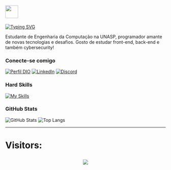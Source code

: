 <h1>
  <a href="https://www.dio.me/">
    <img align="center" width="40px" src="https://hermes.digitalinnovation.one/assets/diome/logo-minimized.png"></a>
</h1>

[![Typing SVG](https://readme-typing-svg.herokuapp.com/?color=87CEEB&size=35&center=true&vCenter=true&width=1000&lines=Hello,+My+Name+is+Maykon+Raphael.;I'm+from+Brazil.+;Be+Welcome!+:%29)](https://git.io/typing-svg)

Estudante de Engenharia da Computação na UNASP, programador amante de novas tecnologias e desafios. Gosto de estudar front-end, back-end e também cybersecurity!

### Conecte-se comigo
[![Perfil DIO](https://img.shields.io/badge/-Meu%20Perfil%20na%20DIO-30A3DC?style=for-the-badge)](https://web.dio.me/users/mraphaeld_batista/)
[![LinkedIn](https://img.shields.io/badge/-LinkedIn-000?style=for-the-badge&logo=linkedin&logoColor=30A3DC)](https://www.linkedin.com/in/maykon-raphael-54a539146/)
[![Discord](https://img.shields.io/badge/Discord-000?style=for-the-badge&logo=discord)](https://www.discord.com/in/maykonraphael/)


### Hard Skills
[![My Skills](https://skillicons.dev/icons?i=html,css,js,react,next,nodejs,java,angular,git,github&theme=dark)](https://skillicons.dev)

### GitHub Stats
![GitHub Stats](https://github-readme-stats.vercel.app/api?username=MaykonRaphael&theme=transparent&bg_color=000&border_color=30A3DC&show_icons=true&icon_color=30A3DC&title_color=E94D5F&text_color=FFF)
![Top Langs](https://github-readme-stats-git-masterrstaa-rickstaa.vercel.app/api/top-langs/?username=MaykonRaphael&layout=compact&bg_color=000&border_color=30A3DC&title_color=E94D5F&text_color=FFF)

---
<h1>
Visitors: <p align="center">   <img alingn="center" src="https://profile-counter.glitch.me/MaykonRaphael/count.svg" /></p>